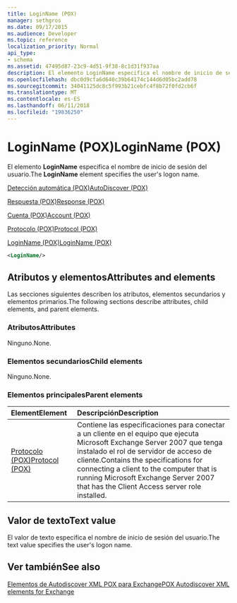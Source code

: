 ```yaml
---
title: LoginName (POX)
manager: sethgros
ms.date: 09/17/2015
ms.audience: Developer
ms.topic: reference
localization_priority: Normal
api_type:
- schema
ms.assetid: 47495d87-23c9-4d51-9f38-8c1d31f937aa
description: El elemento LoginName especifica el nombre de inicio de sesión del usuario.
ms.openlocfilehash: dbc0d9cfa6d640c39b64174c144d6d05bc2add78
ms.sourcegitcommit: 34041125dc8c5f993b21cebfc4f8b72f0fd2cb6f
ms.translationtype: MT
ms.contentlocale: es-ES
ms.lasthandoff: 06/11/2018
ms.locfileid: "19836250"
---
```

# <a name="loginname-pox"></a><span data-ttu-id="931df-103">LoginName (POX)</span><span class="sxs-lookup"><span data-stu-id="931df-103">LoginName (POX)</span></span>

<span data-ttu-id="931df-104">El elemento **LoginName** especifica el nombre de inicio de sesión del usuario.</span><span class="sxs-lookup"><span data-stu-id="931df-104">The **LoginName** element specifies the user's logon name.</span></span> 
  
[<span data-ttu-id="931df-105">Detección automática (POX)</span><span class="sxs-lookup"><span data-stu-id="931df-105">AutoDiscover (POX)</span></span>](autodiscover-pox.md)
  
[<span data-ttu-id="931df-106">Respuesta (POX)</span><span class="sxs-lookup"><span data-stu-id="931df-106">Response (POX)</span></span>](response-pox.md)
  
[<span data-ttu-id="931df-107">Cuenta (POX)</span><span class="sxs-lookup"><span data-stu-id="931df-107">Account (POX)</span></span>](account-pox.md)
  
[<span data-ttu-id="931df-108">Protocolo (POX)</span><span class="sxs-lookup"><span data-stu-id="931df-108">Protocol (POX)</span></span>](protocol-pox.md)
  
[<span data-ttu-id="931df-109">LoginName (POX)</span><span class="sxs-lookup"><span data-stu-id="931df-109">LoginName (POX)</span></span>](loginname-pox.md)
  
```xml
<LoginName/>
```

## <a name="attributes-and-elements"></a><span data-ttu-id="931df-110">Atributos y elementos</span><span class="sxs-lookup"><span data-stu-id="931df-110">Attributes and elements</span></span>

<span data-ttu-id="931df-111">Las secciones siguientes describen los atributos, elementos secundarios y elementos primarios.</span><span class="sxs-lookup"><span data-stu-id="931df-111">The following sections describe attributes, child elements, and parent elements.</span></span>
  
### <a name="attributes"></a><span data-ttu-id="931df-112">Atributos</span><span class="sxs-lookup"><span data-stu-id="931df-112">Attributes</span></span>

<span data-ttu-id="931df-113">Ninguno.</span><span class="sxs-lookup"><span data-stu-id="931df-113">None.</span></span>
  
### <a name="child-elements"></a><span data-ttu-id="931df-114">Elementos secundarios</span><span class="sxs-lookup"><span data-stu-id="931df-114">Child elements</span></span>

<span data-ttu-id="931df-115">Ninguno.</span><span class="sxs-lookup"><span data-stu-id="931df-115">None.</span></span>
  
### <a name="parent-elements"></a><span data-ttu-id="931df-116">Elementos principales</span><span class="sxs-lookup"><span data-stu-id="931df-116">Parent elements</span></span>

|<span data-ttu-id="931df-117">**Element**</span><span class="sxs-lookup"><span data-stu-id="931df-117">**Element**</span></span>|<span data-ttu-id="931df-118">**Descripción**</span><span class="sxs-lookup"><span data-stu-id="931df-118">**Description**</span></span>|
|:-----|:-----|
|[<span data-ttu-id="931df-119">Protocolo (POX)</span><span class="sxs-lookup"><span data-stu-id="931df-119">Protocol (POX)</span></span>](protocol-pox.md) <br/> |<span data-ttu-id="931df-120">Contiene las especificaciones para conectar a un cliente en el equipo que ejecuta Microsoft Exchange Server 2007 que tenga instalado el rol de servidor de acceso de cliente.</span><span class="sxs-lookup"><span data-stu-id="931df-120">Contains the specifications for connecting a client to the computer that is running Microsoft Exchange Server 2007 that has the Client Access server role installed.</span></span>  <br/> |
   
## <a name="text-value"></a><span data-ttu-id="931df-121">Valor de texto</span><span class="sxs-lookup"><span data-stu-id="931df-121">Text value</span></span>

<span data-ttu-id="931df-122">El valor de texto especifica el nombre de inicio de sesión del usuario.</span><span class="sxs-lookup"><span data-stu-id="931df-122">The text value specifies the user's logon name.</span></span>
  
## <a name="see-also"></a><span data-ttu-id="931df-123">Ver también</span><span class="sxs-lookup"><span data-stu-id="931df-123">See also</span></span>



[<span data-ttu-id="931df-124">Elementos de Autodiscover XML POX para Exchange</span><span class="sxs-lookup"><span data-stu-id="931df-124">POX Autodiscover XML elements for Exchange</span></span>](pox-autodiscover-xml-elements-for-exchange.md)

